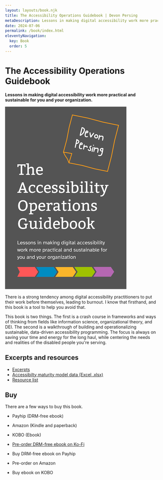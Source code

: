 ```yaml
---
layout: layouts/book.njk
title: The Accessibility Operations Guidebook | Devon Persing
metaDescription: Lessons in making digital accessibility work more practical and sustainable for you and your organization.
date: 2024-07-06
permalink: /book/index.html
eleventyNavigation:
  key: Book
  order: 5
---
```


# The Accessibility Operations Guidebook

**Lessons in making digital accessibility work more practical and sustainable for you and your organization.**

<img class="bookcover" alt="Cover art for the book, showing white text on a gray background. The author's name is applied with a sticky note." src="/static/img/TOAG.png" />

There is a strong tendency among digital accessibility practitioners to put their work before themselves, leading to burnout. I know that firsthand, and this book is a tool to help you avoid that.

This book is two things. The first is a crash course in frameworks and ways of thinking from fields like information science, organizational theory, and DEI. The second is a walkthrough of building and operationalizing sustainable, data-driven accessibility programming. The focus is always on saving your time and energy for the long haul, while centering the needs and realities of the disabled people you're serving.

## Excerpts and resources

- [Excerpts](/posts/book-excerpts/)
- [Accessibilty maturity model data (Excel .xlsx)](/static/files/A11yMaturityTemplate_CaseStudySample.xlsx)
- [Resource list](/posts/book-resources/)

## Buy

There are a few ways to buy this book.

- Payhip (DRM-free ebook)
- Amazon (Kindle and paperback)
- KOBO (Ebook)

- [Pre-order DRM-free ebook on Ko-Fi](https://ko-fi.com/a11ydevon)
- Buy DRM-free ebook on Payhip
- Pre-order on Amazon
- Buy ebook on KOBO